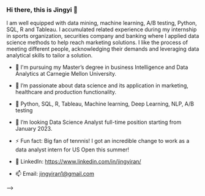 ### Hi there, this is Jingyi 👋


  I am well equipped with data mining, machine learning, A/B testing, Python, SQL, R and Tableau. I accumulated related experience during my internship in sports organization, securities company and banking where I applied data science methods to help reach marketing solutions. I like the process of meeting different people, acknowledging their demands and leveraging data analytical skills to tailor a solution.


- 🔭 I'm pursuing my Master’s degree in business Intelligence and Data Analytics at Carnegie Mellon University.
- 🌱 I’m passionate about data science and its application in marketing, healthcare and production functionality.
- 👯 Python, SQL, R, Tableau, Machine learning, Deep Learning, NLP, A/B testing
- 🤔 I’m looking Data Science Analyst full-time position starting from January 2023.
- ⚡ Fun fact: Big fan of tennnis! I got an incredible change to work as a data analyst intern for US Open this summer!

- 💬 LinkedIn: https://www.linkedin.com/in/jingyiran/
- 📫 Email: jingyiran1@gmail.com

-->
